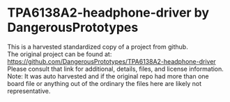 
# TPA6138A2-headphone-driver by DangerousPrototypes  
This is a harvested standardized copy of a project from github.  
The original project can be found at:  
https://github.com/DangerousPrototypes/TPA6138A2-headphone-driver  
Please consult that link for additional, details, files, and license information.  
Note: It was auto harvested and if the original repo had more than one board file or anything out of the ordinary the files here are likely not representative.  
    